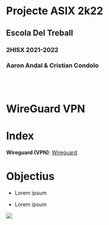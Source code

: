 # Projecte ASIX 2k22
## Escola Del Treball
### 2HISX 2021-2022
### Aaron Andal & Cristian Condolo

<br>
<br>

# WireGuard VPN

# Index

**Wireguard (VPN)**: [Wireguard](https://github.com/KeshiKiD03/ssl_cert/tree/main/ssl22_ldaps-Keshi#containers)




# Objectius

* Lorem ipsum

* Lorem ipsum

<div style="align: center">
    <img src="https://grupo-alonso.com/wp-content/uploads/2016/07/asix.jpg" />
</div>

